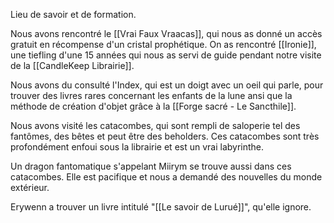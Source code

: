 Lieu de savoir et de formation.

Nous avons rencontré le [[Vrai Faux Vraacas]], qui nous as donné un accès gratuit en récompense d'un cristal prophétique.
On as rencontré [[Ironie]], une tiefling d'une 15 années qui nous as servi de guide pendant notre visite de la [[CandleKeep Librairie]].

Nous avons du consulté l'Index, qui est un doigt avec un oeil qui parle, pour trouver des livres rares concernant les enfants de la lune ansi que la méthode de création d'objet grâce à la [[Forge sacré - Le Sancthile]].

Nous avons visité les catacombes, qui sont rempli de saloperie tel des fantômes, des bêtes et peut être des beholders. Ces catacombes sont très profondément enfoui sous la librairie et est un vrai labyrinthe.

Un dragon fantomatique s'appelant Miirym se trouve aussi dans ces catacombes. Elle est pacifique et nous a demandé des nouvelles du monde extérieur. 

Erywenn a trouver un livre intitulé "[[Le savoir de Lurué]]", qu'elle ignore.